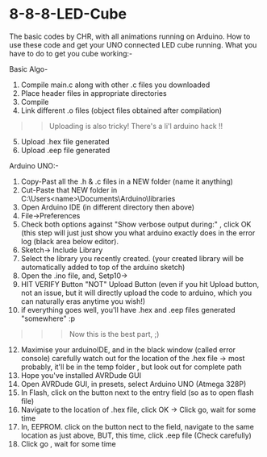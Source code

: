 # 8-8-8-LED-Cube
The basic codes by CHR, with all animations running on Arduino.
How to use these code and get your UNO connected LED cube running.
What you have to do to get you cube working:-

Basic Algo- 

1. Compile main.c along with other .c files you downloaded
2. Place header files in appropriate directories
3. Compile 
4. Link different .o files (object files obtained after compilation) 
>>Uploading is also tricky!
There's a li'l arduino hack !!
5. Upload .hex file generated
6. Upload .eep file generated

Arduino UNO:-

1. Copy-Past all the .h & .c files in a NEW folder (name it anything)
3. Cut-Paste that NEW folder in C:\Users\<name>\Documents\Arduino\libraries
4. Open Arduino IDE (in different directory then above)
5. File->Preferences
6. Check both options against "Show verbose output during:" , click OK (this step will just just show you what arduino exactly does in the error log (black area below editor).
7. Sketch-> Include Library
8. Select the  library you recently created. (your created library will be automatically added to top of the arduino sketch)
9. Open the .ino file, and, Setp10->
10. HIT VERIFY Button "NOT" Upload Button (even if you hit Upload button, not an issue, but it will directly upload the code to arduino, which you can naturally eras anytime you wish!)
11. if everything goes well, you'll have .hex and .eep files generated "somewhere" :p
>>>Now this is the best part, ;) 
12. Maximise your arduinoIDE, and in the black window (called error console) carefully watch out for the location of the .hex file
 -> most probably, it'll be in the temp folder , but look out for complete path
13. Hope you've installed AVRDude GUI
14. Open AVRDude GUI, in presets, select Arduino UNO (Atmega 328P)
15. In Flash, click on the button next to the entry field (so as to open flash file)
16. Navigate to the location of .hex file, click OK
    -> Click go, wait for some time
17. In,  EEPROM. click on the button nect to the field, navigate to the same location as just above, BUT, this time, click .eep file (Check carefully)
18. Click go , wait for some time


